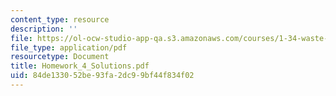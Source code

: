 ```yaml
---
content_type: resource
description: ''
file: https://ol-ocw-studio-app-qa.s3.amazonaws.com/courses/1-34-waste-containment-and-remediation-technology-spring-2004/84de133052be93fa2dc99bf44f834f02_Homework_4_Solutions.pdf
file_type: application/pdf
resourcetype: Document
title: Homework_4_Solutions.pdf
uid: 84de1330-52be-93fa-2dc9-9bf44f834f02
---
```

